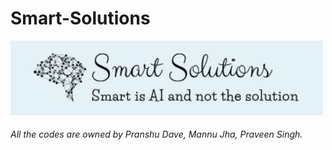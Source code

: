 # Smart-Solutions 
<img width="500" alt="jarray reverse exampl" src="https://github.com/CodeOwners-PMP/Smart-Solutions/blob/flask_branch/logo.jpg">

###### All the codes are owned by Pranshu Dave, Mannu Jha, Praveen Singh.

